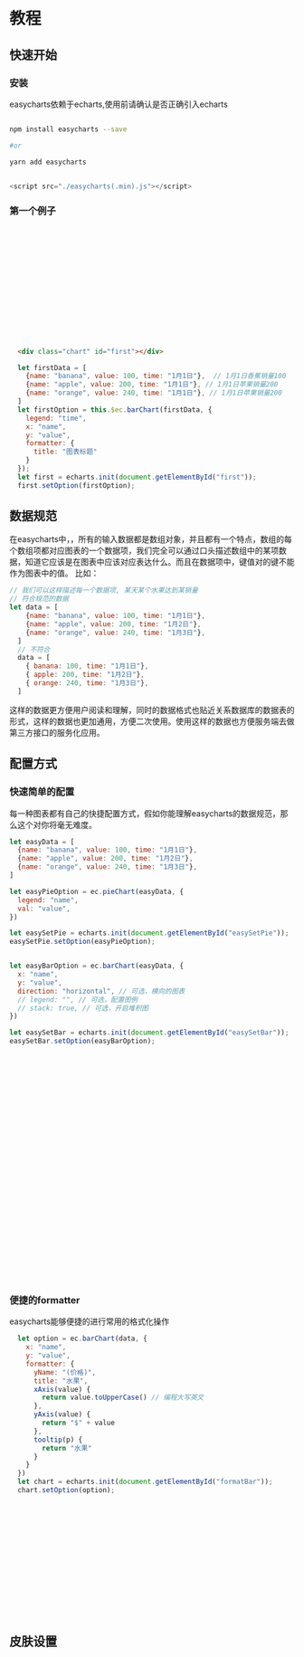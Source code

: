 # 教程

## 快速开始

### 安装

easycharts依赖于echarts,使用前请确认是否正确引入echarts

```bash

npm install easycharts --save

#or

yarn add easycharts

```

```javascript

<script src="./easycharts(.min).js"></script>

```

### 第一个例子


<div class="chart" id="first"></div>

```html
  <div class="chart" id="first"></div>
```

```js
  let firstData = [
    {name: "banana", value: 100, time: "1月1日"},  // 1月1日香蕉销量100
    {name: "apple", value: 200, time: "1月1日"}, // 1月1日苹果销量200
    {name: "orange", value: 240, time: "1月1日"}, // 1月1日苹果销量200
  ]
  let firstOption = this.$ec.barChart(firstData, {
    legend: "time",
    x: "name",
    y: "value",
    formatter: {
      title: "图表标题"
    }
  });
  let first = echarts.init(document.getElementById("first"));
  first.setOption(firstOption);

```

## 数据规范

在easycharts中，，所有的输入数据都是数组对象，并且都有一个特点，数组的每个数组项都对应图表的一个数据项，我们完全可以通过口头描述数组中的某项数据，知道它应该是在图表中应该对应表达什么。而且在数据项中，键值对的键不能作为图表中的值。
比如：
```js
// 我们可以这样描述每一个数据项, 某天某个水果达到某销量
// 符合规范的数据
let data = [
    {name: "banana", value: 100, time: "1月1日"},
    {name: "apple", value: 200, time: "1月2日"},
    {name: "orange", value: 240, time: "1月3日"},
  ]
  // 不符合
  data = [
    { banana: 100, time: "1月1日"},
    { apple: 200, time: "1月2日"},
    { orange: 240, time: "1月3日"},
  ]

```
这样的数据更方便用户阅读和理解，同时的数据格式也贴近关系数据库的数据表的形式，这样的数据也更加通用，方便二次使用。使用这样的数据也方便服务端去做第三方接口的服务化应用。


## 配置方式

### 快速简单的配置

每一种图表都有自己的快捷配置方式，假如你能理解easycharts的数据规范，那么这个对你将毫无难度。
```js
let easyData = [
  {name: "banana", value: 100, time: "1月1日"},
  {name: "apple", value: 200, time: "1月2日"},
  {name: "orange", value: 240, time: "1月3日"},
]

let easyPieOption = ec.pieChart(easyData, {
  legend: "name",
  val: "value",
})

let easySetPie = echarts.init(document.getElementById("easySetPie"));
easySetPie.setOption(easyPieOption);


let easyBarOption = ec.barChart(easyData, {
  x: "name",
  y: "value",
  direction: "horizontal", // 可选，横向的图表
  // legend: "", // 可选，配置图例
  // stack: true, // 可选，开启堆积图
})

let easySetBar = echarts.init(document.getElementById("easySetBar"));
easySetBar.setOption(easyBarOption);

```

<div class="chart" id="easySetPie"></div>
<div class="chart" id="easySetBar"></div>

### 便捷的formatter
easycharts能够便捷的进行常用的格式化操作

```js
  let option = ec.barChart(data, {
    x: "name",
    y: "value",
    formatter: {
      yName: "(价格)",
      title: "水果",
      xAxis(value) {
        return value.toUpperCase() // 编程大写英文
      },
      yAxis(value) {
        return "$" + value
      },
      tooltip(p) {
        return "水果"
      }
    }
  })
  let chart = echarts.init(document.getElementById("formatBar"));
  chart.setOption(option);

```
<div class="chart" id="formatBar"></div>

## 皮肤设置

<script>
import echarts from 'echarts';
export default {
  mounted () {
    let ec = this.$ec

    let firstData = [
      {name: "banana", value: 100, time: "1月1日"},  // 1月1日香蕉销量100
      {name: "apple", value: 200, time: "1月1日"}, // 1月1日苹果销量200
      {name: "orange", value: 240, time: "1月1日"}, // 1月1日苹果销量200
    ]
    let firstOption = ec.barChart(firstData, {
      legend: "time",
      x: "name",
      y: "value",
      formatter: {
        title: "图表标题"
      }
    });
    let first = echarts.init(document.getElementById("first"));
    first.setOption(firstOption);

    // 快速简单的配置
    let easyData = [
      {name: "banana", value: 100, time: "1月1日"},
      {name: "apple", value: 200, time: "1月2日"},
      {name: "orange", value: 240, time: "1月3日"},
    ]

    let easyPieOption = ec.pieChart(easyData, {
      legend: "name",
      val: "value",
    })

    let easySetPie = echarts.init(document.getElementById("easySetPie"));
    easySetPie.setOption(easyPieOption);


    let easyBarOption = ec.barChart(easyData, {
      x: "name",
      y: "value",
      direction: "horizontal", // 可选，横向的图表
      // legend: "", // 可选，配置图例
      // stack: true, // 可选，开启堆积图
    })

    let easySetBar = echarts.init(document.getElementById("easySetBar"));
    easySetBar.setOption(easyBarOption);

    // 格式化讲解
    this.formatBar(easyData);


  },
  methods: {
    formatBar(data) {
      let ec = this.$ec;
      let option = ec.barChart(data, {
        x: "name",
        y: "value",
        formatter: {
          yName: "(价格)",
          title: "水果",
          xAxis(value) {
            return value.toUpperCase()
          },
          yAxis(value) {
            return "$" + value
          },
          tooltip(p) {
            return "水果"
          }
        }
      })
      let chart = echarts.init(document.getElementById("formatBar"));
      chart.setOption(option);
    }
  }
}
</script>

<style>
.chart {
  width: 90%;
  height: 200px;
}
</style>
